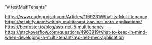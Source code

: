 "# testMultiTenants" 


https://www.codeproject.com/Articles/1169231/What-is-Multi-tenancy
https://stackify.com/writing-multitenant-asp-net-core-applications/
https://benfoster.io/blog/asp-net-5-multitenancy
https://stackoverflow.com/questions/4963919/what-to-keep-in-mind-when-developing-a-multi-tenant-asp-net-mvc-application
